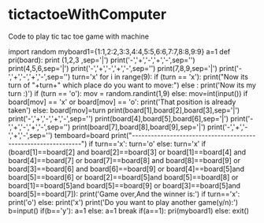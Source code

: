 # tictactoeWithComputer
Code to play tic tac toe game with machine 


import random
myboard1={1:1,2:2,3:3,4:4,5:5,6:6,7:7,8:8,9:9}
a=1
def pri(board):
    print (1,2,3 ,sep='|')
    print('-','+','-','+','-',sep='')
    print(4,5,6,sep='|')
    print('-','+','-','+','-',sep='')
    print(7,8,9,sep='|')
    print('-','+','-','+','-',sep='')
    turn='x'
    for i in range(9):
        if (turn == 'x'):
            print("Now  its turn of "+turn+" which place do you want to move:")
        else :
            print('Now its my turn :)')
        if (turn == 'o'):
            mov = random.randint(1,9)
        else:
            mov=int(input())
        if board[mov] == 'x' or board[mov] == 'o':
            print('That position is already taken')
        else:
            board[mov]=turn
            print(board[1],board[2],board[3],sep='|')
            print('-','+','-','+','-',sep='')
            print(board[4],board[5],board[6],sep='|')
            print('-','+','-','+','-',sep='')
            print(board[7],board[8],board[9],sep='|')
            print('-','+','-','+','-',sep='')
            temboard=board
            print("--------------------------------------------------------------")
            if turn=='x':
                turn='o'
            else:
                turn='x'
            if  (board[1]==board[2] and board[2]==board[3] or
                board[1]==board[4] and board[4]==board[7] or
                board[7]==board[8] and board[8]==board[9] or
                board[3]==board[6] and board[6]==board[9] or
                board[4]==board[5]and board[5]==board[6]  or
                board[2]==board[5]and board[5]==board[8]  or
                board[1]==board[5]and board[5]==board[9] or
                board[3]==board[5]and board[5]==board[7]):
                print('Game over,And the winner is:')
                if turn=='x':
                    print('o')
                else:
                    print('x')
                print('Do you want to play another game(y/n):')
                b=input()
                if(b=='y'):
                    a=1
                else:
                    a=1
                break
if(a==1):
    pri(myboard1)
else:
    exit()
